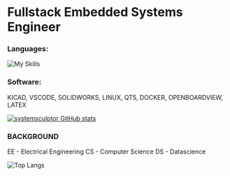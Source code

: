 # Fullstack Embedded Systems Engineer
### Languages:
![My Skills](https://skillicons.dev/icons?i=html,css,cpp,py,java,vue,js)
### Software:
KICAD, VSCODE, SOLIDWORKS, LINUX, QT5, DOCKER, OPENBOARDVIEW, LATEX

[![systemsculptor GitHub stats](https://github-readme-stats.vercel.app/api?username=systemsculptor)](https://github.com/systemsculptor/github-readme-stats)

### BACKGROUND
EE - Electrical Engineering
CS - Computer Science
DS - Datascience 

![Top Langs](https://github-readme-stats.vercel.app/api/top-langs/?username=systemsculptor)
